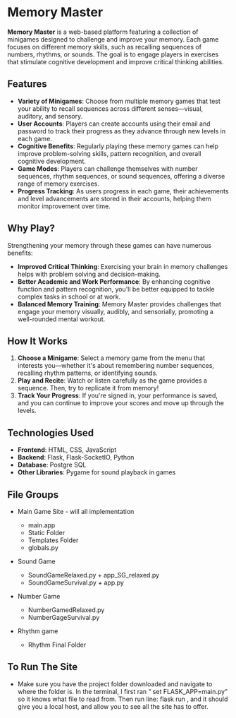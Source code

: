 # Memory Master

**Memory Master** is a web-based platform featuring a collection of minigames designed to challenge and improve your memory. Each game focuses on different memory skills, such as recalling sequences of numbers, rhythms, or sounds. The goal is to engage players in exercises that stimulate cognitive development and improve critical thinking abilities.

## Features

- **Variety of Minigames**: Choose from multiple memory games that test your ability to recall sequences across different senses—visual, auditory, and sensory.
- **User Accounts**: Players can create accounts using their email and password to track their progress as they advance through new levels in each game.
- **Cognitive Benefits**: Regularly playing these memory games can help improve problem-solving skills, pattern recognition, and overall cognitive development.
- **Game Modes**: Players can challenge themselves with number sequences, rhythm sequences, or sound sequences, offering a diverse range of memory exercises.
- **Progress Tracking**: As users progress in each game, their achievements and level advancements are stored in their accounts, helping them monitor improvement over time.

## Why Play?

Strengthening your memory through these games can have numerous benefits:
- **Improved Critical Thinking**: Exercising your brain in memory challenges helps with problem solving and decision-making.
- **Better Academic and Work Performance**: By enhancing cognitive function and pattern recognition, you'll be better equipped to tackle complex tasks in school or at work.
- **Balanced Memory Training**: Memory Master provides challenges that engage your memory visually, audibly, and sensorially, promoting a well-rounded mental workout.

## How It Works

1. **Choose a Minigame**: Select a memory game from the menu that interests you—whether it's about remembering number sequences, recalling rhythm patterns, or identifying sounds.
2. **Play and Recite**: Watch or listen carefully as the game provides a sequence. Then, try to replicate it from memory!
3. **Track Your Progress**: If you're signed in, your performance is saved, and you can continue to improve your scores and move up through the levels.

## Technologies Used

- **Frontend**: HTML, CSS, JavaScript
- **Backend**: Flask, Flask-SocketIO, Python
- **Database**: Postgre SQL
- **Other Libraries**: Pygame for sound playback in games

## File Groups 
- Main Game Site - will all implementation
    - main.app
    - Static Folder
    - Templates Folder
    - globals.py

- Sound Game
    - SoundGameRelaxed.py + app_SG_relaxed.py
    - SoundGameSurvival.py + app.py
- Number Game
    - NumberGamedRelaxed.py
    - NumberGageSurvival.py
- Rhythm game
    - Rhythm Final Folder
 ## To Run The Site 
 - Make sure you have the project folder downloaded and navigate to where the folder is. In the terminal, I first ran “     set FLASK_APP=main.py” so it knows what file to read from. Then run line: flask run  , and it should give you a         local host, and allow you to see all the site has to offer. 

 


